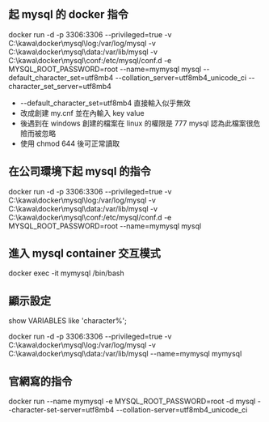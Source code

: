 ## 起 mysql 的 docker 指令
docker run -d -p 3306:3306 --privileged=true
-v C:\kawa\docker\mysql\log:/var/log/mysql
-v C:\kawa\docker\mysql\data:/var/lib/mysql
-v C:\kawa\docker\mysql\conf:/etc/mysql/conf.d
-e MYSQL_ROOT_PASSWORD=root
--name=mymysql
mysql
--default_character_set=utf8mb4
--collation_server=utf8mb4_unicode_ci
--character_set_server=utf8mb4
* --default_character_set=utf8mb4 直接輸入似乎無效
* 改成創建 my.cnf 並在內輸入 key value
* 後遇到在 windows 創建的檔案在 linux 的權限是 777 mysql 認為此檔案很危險而被忽略
* 使用 chmod 644 後可正常讀取

## 在公司環境下起 mysql 的指令
docker run -d -p 3306:3306 --privileged=true -v C:\kawa\docker\mysql\log:/var/log/mysql -v C:\kawa\docker\mysql\data:/var/lib/mysql -v C:\kawa\docker\mysql\conf:/etc/mysql/conf.d -e MYSQL_ROOT_PASSWORD=root --name=mymysql mysql

## 進入 mysql container 交互模式
docker exec -it mymysql /bin/bash

## 顯示設定
show VARIABLES like 'character%';


docker run -d -p 3306:3306 --privileged=true -v C:\kawa\docker\mysql\log:/var/log/mysql -v C:\kawa\docker\mysql\data:/var/lib/mysql --name=mymysql mymysql

## 官網寫的指令
docker run --name mymysql -e MYSQL_ROOT_PASSWORD=root -d mysql --character-set-server=utf8mb4 --collation-server=utf8mb4_unicode_ci
